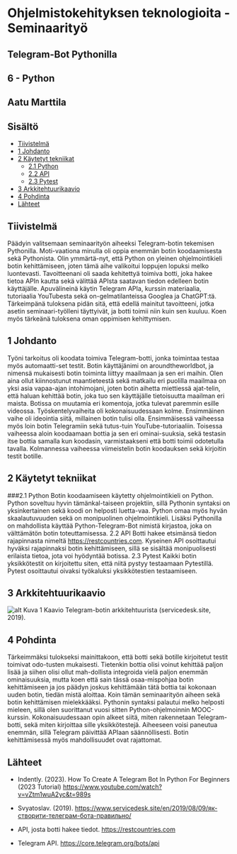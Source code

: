 # Ohjelmistokehityksen teknologioita - Seminaarityö

## Telegram-Bot Pythonilla
## 6 - Python

## Aatu Marttila

## Sisältö
- [Tiivistelmä](##Tiivistelmä)
- [1 Johdanto](##1-Johdanto)
- [2 Käytetyt tekniikat](##2-Käytetyttekniikat)
    - [2.1 Python](##2.1-Python)
    - [2.2 API](##2.2-API)
    - [2.3 Pytest](##2.3-Pytest)
- [3 Arkkitehtuurikaavio](##3-Arkkitehtuurikaavio)
- [4 Pohdinta](##4-Pohdinta)
- [Lähteet](##Lähteet)






## Tiivistelmä
Päädyin valitsemaan seminaarityön aiheeksi Telegram-botin tekemisen Pythonilla. Moti-vaationa minulla oli oppia enemmän botin koodaamisesta sekä Pythonista. Olin ymmärtä-nyt, että Python on yleinen ohjelmointikieli botin kehittämiseen, joten tämä aihe valikoitui loppujen lopuksi melko luontevasti. Tavoitteenani oli saada kehitettyä toimiva botti, joka hakee tietoa APIn kautta sekä välittää APIsta saatavan tiedon edelleen botin käyttäjälle. Apuvälineinä käytin Telegram APIa, kurssin materiaalia, tutoriaalia YouTubesta sekä on-gelmatilanteissa Googlea ja ChatGPT:tä. 
Tärkeimpänä tuloksena pidän sitä, että edellä mainitut tavoitteeni, jotka asetin seminaari-työlleni täyttyivät, ja botti toimii niin kuin sen kuuluu. Koen myös tärkeänä tuloksena oman oppimisen kehittymisen.

## 1 Johdanto
Työni tarkoitus oli koodata toimiva Telegram-botti, jonka toimintaa testaa myös automaatti-set testit. Botin käyttäjänimi on aroundtheworldbot, ja nimensä mukaisesti botin toiminta liittyy maailmaan ja sen eri maihin. Olen aina ollut kiinnostunut maantieteestä sekä matkailu eri puolilla maailmaa on yksi asia vapaa-ajan intohimojani, joten botin aihetta miettiessä ajat-telin, että haluan kehittää botin, joka tuo sen käyttäjälle tietoisuutta maailman eri maista. Botissa on muutamia eri komentoja, jotka tulevat paremmin esille videossa. 
Työskentelyvaiheita oli kokonaisuudessaan kolme. Ensimmäinen vaihe oli ideointia siitä, millainen botin tulisi olla. Ensimmäisessä vaiheessa myös loin botin Telegramiin sekä tutus-tuin YouTube-tutoriaaliin. Toisessa vaiheessa aloin koodaamaan bottia ja sen eri ominai-suuksia, sekä testasin itse bottia samalla kun koodasin, varmistaakseni että botti toimii odotetulla tavalla. Kolmannessa vaiheessa viimeistelin botin koodauksen sekä kirjoitin testit botille.

## 2 Käytetyt tekniikat

###2.1	Python 
Botin koodaamiseen käytetty ohjelmointikieli on Python. Python soveltuu hyvin tämänkal-taiseen projektiin, sillä Pythonin syntaksi on yksinkertainen sekä koodi on helposti luetta-vaa. Python omaa myös hyvän skaalautuvuuden sekä on monipuolinen ohjelmointikieli. Lisäksi Pythonilla on mahdollista käyttää Python-Telegram-Bot nimistä kirjastoa, joka on välttämätön botin toteuttamisessa.
2.2	API
Botti hakee etsimänsä tiedon rajapinnasta nimeltä https://restcountries.com. Kyseinen API osoittautui hyväksi rajapinnaksi botin kehittämiseen, sillä se sisältää monipuolisesti erilaista tietoa, jota voi hyödyntää botissa.
2.3	Pytest
Kaikki botin yksikkötestit on kirjoitettu siten, että niitä pystyy testaamaan Pytestillä. Pytest osoittautui oivaksi työkaluksi yksikkötestien testaamiseen.

## 3 Arkkitehtuurikaavio
![alt](https://www.servicedesk.site/wp-content/uploads/2019/08/діаграма_бота-ru-копия-2-768x297.png)
Kuva 1 Kaavio Telegram-botin arkkitehtuurista (servicedesk.site, 2019).

## 4 Pohdinta
Tärkeimmäksi tulokseksi mainittakoon, että botti sekä botille kirjoitetut testit toimivat odo-tusten mukaisesti. Tietenkin bottia olisi voinut kehittää paljon lisää ja siihen olisi ollut mah-dollista integroida vielä paljon enemmän ominaisuuksia, mutta koen että sain tässä osaa-mispohjaa botin kehittämiseen ja jos päädyn joskus kehittämään tätä bottia tai kokonaan uuden botin, tiedän mistä aloittaa. 
Koin tämän seminaarityön aiheen sekä botin kehittämisen mielekkääksi. Pythonin syntaksi palautui melko helposti mieleen, sillä olen suorittanut vuosi sitten Python-ohjelmoinnin MOOC-kurssin. Kokonaisuudessaan opin alkeet siitä, miten rakennetaan Telegram-botti, sekä miten kirjoittaa sille yksikkötestejä. 
Aiheeseen voisi paneutua enemmän, sillä Telegram päivittää APIaan säännöllisesti. Botin kehittämisessä myös mahdollisuudet ovat rajattomat.

## Lähteet
* Indently. (2023). How To Create A Telegram Bot In Python For Beginners (2023 Tutorial) https://www.youtube.com/watch?v=vZtm1wuA2yc&t=989s

* Svyatoslav. (2019). https://www.servicedesk.site/en/2019/08/09/як-створити-телеграм-бота-правильно/

* API, josta botti hakee tiedot. https://restcountries.com

* Telegram API. https://core.telegram.org/bots/api

